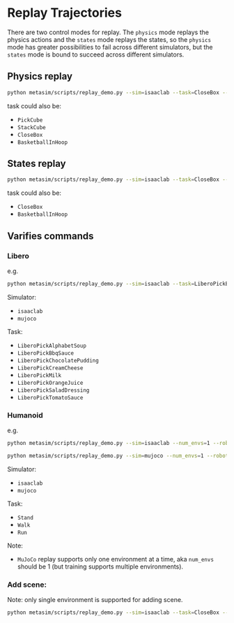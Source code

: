 # Replay Trajectories

There are two control modes for replay. The `physics` mode replays the physics actions and the `states` mode replays the states, so the `physics` mode has greater possibilities to fail across different simulators, but the `states` mode is bound to succeed across different simulators.

## Physics replay

```bash
python metasim/scripts/replay_demo.py --sim=isaaclab --task=CloseBox --num_envs 4
```

task could also be:
- `PickCube`
- `StackCube`
- `CloseBox`
- `BasketballInHoop`

## States replay

```bash
python metasim/scripts/replay_demo.py --sim=isaaclab --task=CloseBox --num_envs 4 --object-states
```
task could also be:
- `CloseBox`
- `BasketballInHoop`

## Varifies commands

### Libero

e.g.

```bash
python metasim/scripts/replay_demo.py --sim=isaaclab --task=LiberoPickButter
```

Simulator:
- `isaaclab`
- `mujoco`

Task:
- `LiberoPickAlphabetSoup`
- `LiberoPickBbqSauce`
- `LiberoPickChocolatePudding`
- `LiberoPickCreamCheese`
- `LiberoPickMilk`
- `LiberoPickOrangeJuice`
- `LiberoPickSaladDressing`
- `LiberoPickTomatoSauce`

### Humanoid

e.g.

```bash
python metasim/scripts/replay_demo.py --sim=isaaclab --num_envs=1 --robot=h1 --task=Stand --object-states
```

```bash
python metasim/scripts/replay_demo.py --sim=mujoco --num_envs=1 --robot=h1 --task=Stand --object-states
```

Simulator:
- `isaaclab`
- `mujoco`

Task:
- `Stand`
- `Walk`
- `Run`

Note:
- `MuJoCo` replay supports only one environment at a time, aka `num_envs` should be 1 (but training supports multiple environments).

### Add scene:
Note: only single environment is supported for adding scene.
```bash
python metasim/scripts/replay_demo.py --sim=isaaclab --task=CloseBox --num_envs 1 --scene=tapwater_scene_131
```

